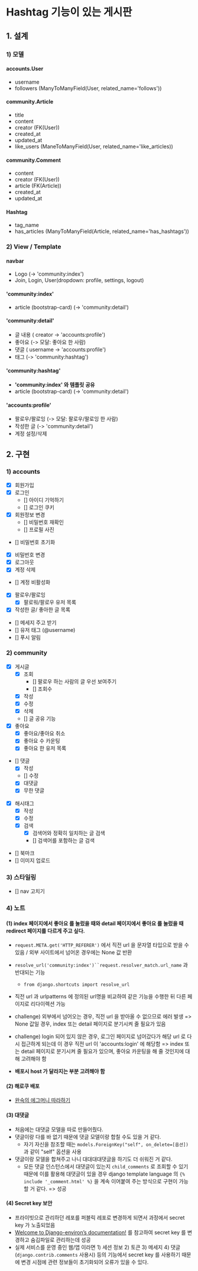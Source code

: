 # Hashtag 기능이 있는 게시판

## 1. 설계

### 1) 모델

#### accounts.User

- username
- followers (ManyToManyField(User, related_name='follows'))

#### community.Article

- title
- content
- creator (FK(User))
- created_at
- updated_at
- like_users (ManeToManyField(User, related_name='like_articles))

#### community.Comment

- content
- creator (FK(User))
- article (FK(Article))
- created_at
- updated_at

#### Hashtag

- tag_name
- has_articles (ManyToManyField(Article, related_name='has_hashtags'))

### 2) View / Template

#### navbar

- Logo (-> 'community:index')
- Join, Login, User(dropdown: profile, settings, logout)

#### 'community:index'

- article (bootstrap-card) (-> 'community:detail')

#### 'community:detail'

- 글 내용 ( creator -> 'accounts:profile')
- 좋아요 (-> 모달: 좋아요 한 사람)
- 댓글 ( username -> 'accounts:profile')
- 태그 (-> 'community:hashtag')

#### 'community:hashtag'

- **'community:index' 와 템플릿 공유**
- article (bootstrap-card) (-> 'community:detail')

#### 'accounts:profile'

- 팔로우/팔로잉 (-> 모달: 팔로우/팔로잉 한 사람)
- 작성한 글 (-> 'community:detail')
- 계정 설정/삭제

## 2. 구현

### 1) accounts

- [x] 회원가입
- [x] 로그인
  - [] 아이디 기억하기
  - [] 로그인 쿠키
- [x] 회원정보 변경
  - [] 비밀번호 재확인
  - [] 프로필 사진
- [] 비밀번호 초기화
- [x] 비밀번호 변경
- [x] 로그아웃
- [x] 계정 삭제
- [] 계정 비활성화
- [x] 팔로우/팔로잉
  - [x] 팔로워/팔로우 유저 목록
- [x] 작성한 글/ 좋아한 글 목록
- [] 메세지 주고 받기
- [] 유저 태그 (@username)
- [] 푸시 알림

### 2) community

- [x] 게시글
  - [x] 조회
    - [] 팔로우 하는 사람의 글 우선 보여주기
    - [] 조회수
  - [x] 작성
  - [x] 수정
  - [x] 삭제
  - [] 글 공유 기능
- [x] 좋아요
  - [x] 좋아요/좋아요 취소
  - [x] 좋아요 수 카운팅
  - [x] 좋아요 한 유저 목록
- [] 댓글
  - [x] 작성
  - [] 수정
  - [x] 대댓글
  - [x] 무한 댓글
- [x] 해시태그
  - [x] 작성
  - [x] 수정
  - [x] 검색
    - [x] 검색어와 정확히 일치하는 글 검색
    - [] 검색어를 포함하는 글 검색
- [] 북마크
- [] 이미지 업로드

### 3) 스타일링

- [] nav 고치기

### 4) 노트

#### (1) index 페이지에서 좋아요 를 눌렀을 때와 detail 페이지에서 좋아요 를 눌렀을 때 redirect 페이지를 다르게 주고 싶다.

- `request.META.get('HTTP_REFERER')` 에서 직전 url 을 문자열 타입으로 받을 수 있음 / 외부 사이트에서 넘어온 경우에는 None 값 반환
- ` resolve_url('community:index')``request.resolver_match.url_name ` 과 반대되는 기능

  - `from django.shortcuts import resolve_url`

- 직전 url 과 urlpatterns 에 정의된 url명을 비교하여 같은 기능을 수행한 뒤 다른 페이지로 리다이렉션 가능

- challenge) 외부에서 넘어오는 경우, 직전 url 을 받아올 수 없으므로 에러 발생 => None 값일 경우, index 또는 detail 페이지로 분기시켜 줄 필요가 있음

- challenge) login 되어 있지 않은 경우, 로그인 페이지로 넘어갔다가 해당 url 로 다시 접근하게 되는데 이 경우 직전 url 이 'accounts:login' 에 해당함 => index 또는 detail 페이지로 분기시켜 줄 필요가 있으며, 좋아요 카운팅을 해 줄 것인지에 대해 고려해야 함

- **배포시 host 가 달라지는 부분 고려해야 함**

#### (2) 해로쿠 배포

- [완숙의 에그머니 따라하기](https://egg-money.tistory.com/115)

#### (3) 대댓글

- 처음에는 대댓글 모델을 따로 만들어줬다.
- 댓글이랑 다를 바 없기 때문에 댓글 모델이랑 합칠 수도 있을 거 같다.
  - 자기 자신을 참조할 때는 `models.ForeignKey("self", on_delete=[옵션])` 과 같이 "self" 옵션을 사용
- 댓글이랑 모델을 합쳐주고 나니 대대대대댓글을 하기도 더 쉬워진 거 같다.
  - 모든 댓글 인스턴스에서 대댓글이 있는지 `child_comments` 로 조회할 수 있기 때문에 이를 활용해 대댓글이 있을 경우 django template language 의 `{% include '_comment.html' %}` 을 계속 이어붙여 주는 방식으로 구현이 가능할 거 같다. => 성공

#### (4) Secret key 보안

- 프라이빗으로 관리하던 레포를 퍼블릭 레포로 변경하게 되면서 과정에서 secret key 가 노출되었음
- [Welcome to Django-environ’s documentation!](https://django-environ.readthedocs.io/en/latest/) 를 참고하여 secret key 를 변경하고 숨김파일로 관리하는데 성공
- 실제 서비스를 운영 중인 웹/앱 이라면 1) 세션 정보 2) 토큰 3) 메세지 4) 댓글 (`django.contrib.comments` 사용시) 등의 기능에서 secret key 를 사용하기 때문에 변경 시점에 관련 정보들이 초기화되어 오류가 있을 수 있다.
